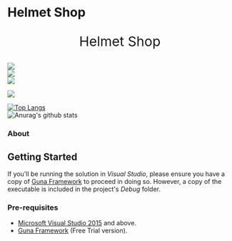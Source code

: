# Helmet Shop

<div align="center">
	<p style="font-size:30px;">Helmet Shop<p>
		
</div>
<div>
	<p>
		<img src="https://img.shields.io/badge/C%23-%E2%AD%90%E2%AD%90%E2%AD%90%E2%AD%90%E2%AD%90-brightgreen?style=for-the-badge&logo=appveyor&logo=C-Sharp">
		<br>
		<img src="https://img.shields.io/badge/Visual Studio-%E2%AD%90%E2%AD%90%E2%AD%90%E2%AD%90%E2%AD%90-blue?style=for-the-badge&logo=Visual-Studio">
		<br>
		<img src="https://img.shields.io/badge/Guna-%E2%AD%90%E2%AD%90%E2%AD%90%E2%AD%90%E2%AD%90-important?style=for-the-badge&logo=Guna">		
	</p>
	<p>
		<img src="https://img.shields.io/badge/Version-1.1-blue">
	</p>

[![Top Langs](https://github-readme-stats.vercel.app/api/top-langs/?username=SaidBarrera&layout=compact)](https://github.com/anuraghazra/github-readme-stats)
<br>
![Anurag's github stats](https://github-readme-stats.vercel.app/api?username=SaidBarrera&show_icons=true&theme=radical)
</div>

### About
## Getting Started

If you'll be running the solution in *Visual Studio*, please ensure you have a copy of [Guna Framework](https://gunaframework.com/) to proceed in doing so. However, a copy of the executable is included in the project's *Debug* folder.
### Pre-requisites

- [Microsoft Visual Studio 2015](https://www.visualstudio.com/) and above.
- [Guna Framework](https://gunaframework.com/) (Free Trial version).


